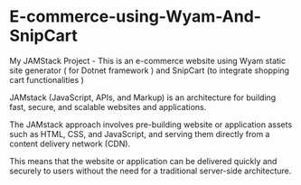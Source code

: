 # E-commerce-using-Wyam-And-SnipCart 
My JAMStack Project - This is an e-commerce website using Wyam static site generator ( for Dotnet framework ) and SnipCart (to integrate shopping cart functionalities )



JAMstack (JavaScript, APIs, and Markup) is an architecture for building fast, secure, and scalable websites and applications.

The JAMstack approach involves pre-building website or application assets such as HTML, CSS, and JavaScript, and serving them directly from a content delivery network (CDN).

This means that the website or application can be delivered quickly and securely to users without the need for a traditional server-side architecture.
 
